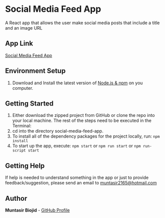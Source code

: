 # Social Media Feed App
A React app that allows the user make social media posts that include a title and an image URL

## App Link

[Social Media Feed App](https://muntasir2165.github.io/social-media-feed-app/)

## Environment Setup
1) Download and Install the latest version of [Node.js & npm](https://nodejs.org/en/download/) on you computer.

## Getting Started

1) Either download the zipped project from GitHub or clone the repo into your local machine.
The rest of the steps need to be executed in the Terminal:
2) cd into the directory social-media-feed-app.
3) To install all of the dependency packages for the project locally, run: `npm install`
4) To start up the app, execute: `npm start` or `npm run start` or `npm run-script start`

## Getting Help

If help is needed to understand something in the app or just to provide feedback/suggestion, please send an email to muntasir2165@hotmail.com

## Author

**Muntasir Biojid** - [GitHub Profile](https://github.com/muntasir2165)